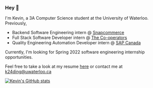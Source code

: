 ### Hey 👋

I'm Kevin, a 3A Computer Science student at the University of Waterloo.  
Previously,
- Backend Software Engineering intern @ [Snapcommerce](https://www.snapcommerce.com/)
- Full Stack Software Developer intern @ [The Co-operators](https://www.cooperators.ca/)
- Quality Engineering Automation Developer intern @ [SAP Canada](https://www.sap.com/canada/index.html)

Currently, I'm looking for Spring 2022 software engineering internship opportunities.

Feel free to take a look at my resume [here](https://tacticaltofu.github.io/resume.pdf) or contact me at k24ding@uwaterloo.ca

[![Kevin's GitHub stats](https://github-readme-stats.vercel.app/api?username=tacticaltofu)](https://github.com/anuraghazra/github-readme-stats)

<!--
**tacticaltofu/tacticaltofu** is a ✨ _special_ ✨ repository because its `README.md` (this file) appears on your GitHub profile.

Here are some ideas to get you started:

- 🔭 I’m currently working on ...
- 🌱 I’m currently learning ...
- 👯 I’m looking to collaborate on ...
- 🤔 I’m looking for help with ...
- 💬 Ask me about ...
- 📫 How to reach me: ...
- 😄 Pronouns: ...
- ⚡ Fun fact: ...
-->
